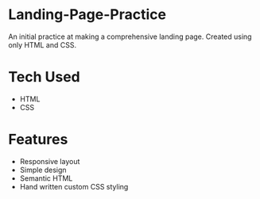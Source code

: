 # Landing-Page-Practice

An initial practice at making a comprehensive landing page. Created using only HTML and CSS.

# Tech Used
- HTML
- CSS

# Features
- Responsive layout
- Simple design
- Semantic HTML
- Hand written custom CSS styling
 

